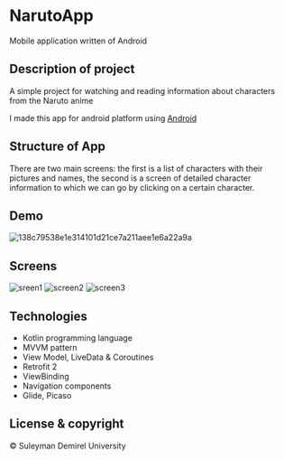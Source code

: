 # NarutoApp

Mobile application written of Android 

## Description of project

A simple project for watching and reading information about characters from the Naruto anime

I made this app for android platform using [Android](https://developer.android.com/)

## Structure of App

There are two main screens: the first is a list of characters with their pictures and names, the second is a screen of detailed character information to which we can go by clicking on a certain character.

## Demo

![138c79538e1e314101d21ce7a211aee1e6a22a9a](https://user-images.githubusercontent.com/72996538/150558407-d752fc4e-23df-44d8-82b2-3da34a163427.gif)

## Screens 


![sreen1](https://user-images.githubusercontent.com/72996538/150562264-f97e8623-0786-41c7-ac07-4d36863e97a9.PNG)
![screen2](https://user-images.githubusercontent.com/72996538/150562247-1cbcb66f-e8ac-4ef9-b519-4ec92cacbd2e.PNG)
![screen3](https://user-images.githubusercontent.com/72996538/150562262-bf4a60c1-5836-4691-9f48-6c0c5b58f4ca.PNG)



## Technologies

* Kotlin programming language 
* MVVM pattern
* View Model, LiveData & Coroutines
* Retrofit 2
* ViewBinding
* Navigation components
* Glide, Picaso 

## License & copyright
© Suleyman Demirel University
